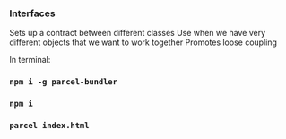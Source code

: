 ### Interfaces

Sets up a contract between different classes
Use when we have very different objects that we want to work together
Promotes loose coupling

In terminal:

### `npm i -g parcel-bundler`

### `npm i`

### `parcel index.html`
